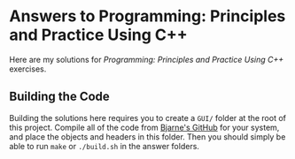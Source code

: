 # Answers to Programming: Principles and Practice Using C++

Here are my solutions for *Programming: Principles and Practice Using C++* 
exercises.

## Building the Code

Building the solutions here requires you to create a `GUI/` folder at the root 
of this project. Compile all of the code from [Bjarne's GitHub][1] for your system, and 
place the objects and headers in this folder. Then you should simply be able to 
run `make` or `./build.sh` in the answer folders. 

[1]: https://github.com/BjarneStroustrup/Programming-_Principles_and_Practice_Using_Cpp/tree/master